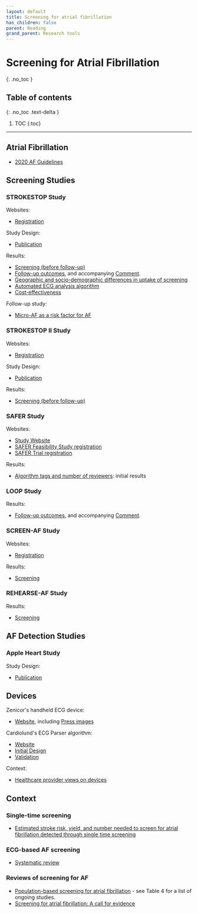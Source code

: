 ```yaml
---
layout: default
title: Screening for atrial fibrillation
has_children: false
parent: Reading
grand_parent: Research tools
---
```


# Screening for Atrial Fibrillation
{: .no_toc }

## Table of contents
{: .no_toc .text-delta }

1. TOC
{:toc}

---

## Atrial Fibrillation

- [2020 AF Guidelines](https://doi.org/10.1093/eurheartj/ehaa612)

## Screening Studies

### STROKESTOP Study

Websites:
- [Registration](https://clinicaltrials.gov/ct2/show/NCT01593553)

Study Design:
- [Publication](https://doi.org/10.1093/europace/eus217)

Results:
- [Screening (before follow-up)](https://doi.org/10.1161/CIRCULATIONAHA.114.014343)
- [Follow-up outcomes](https://doi.org/10.1016/s0140-6736(21)01637-8), and accompanying [Comment](https://doi.org/10.1016/S0140-6736(21)01750-5).
- [Geographic and socio-demographic differences in uptake of screening](https://doi.org/10.1016/j.ijcard.2016.07.198)
- [Automated ECG analysis algorithm](https://doi.org/10.1093/europace/euw286)
- [Cost-effectiveness](https://doi.org/10.1093/europace/euv083)

Follow-up study:
- [Micro-AF as a risk factor for AF](https://doi.org/10.1016/j.amjcard.2018.06.030)

### STROKESTOP II Study

Websites:
- [Registration](https://clinicaltrials.gov/ct2/show/NCT02743416)

Study Design:
- [Publication](https://doi.org/10.1093/europace/euw319)

Results:
- [Screening (before follow-up)](https://doi.org/10.1093/europace/euz255)

### SAFER Study

Websites:
- [Study Website](https://www.safer.phpc.cam.ac.uk/)
- [SAFER Feasibility Study registration](https://www.isrctn.com/ISRCTN16939438)
- [SAFER Trial registration](https://www.isrctn.com/ISRCTN72104369)

Results:
- [Algorithm tags and number of reviewers](https://doi.org/10.3390/ecsa-7-08195): initial results

### LOOP Study

Results:
- [Follow-up outcomes](https://doi.org/10.1016/s0140-6736(21)01698-6), and accompanying [Comment](https://doi.org/10.1016/S0140-6736(21)01785-2).

### SCREEN-AF Study

Websites:
- [Registration](https://clinicaltrials.gov/ct2/show/NCT02392754)

Results:
- [Screening](https://doi.org/10.1001/jamacardio.2021.0038)

### REHEARSE-AF Study

Results:
- [Screening](https://doi.org/10.1161/CIRCULATIONAHA.117.030583)

## AF Detection Studies

### Apple Heart Study

Study Design:
- [Publication](https://doi.org/10.1016/j.ahj.2018.09.002)

## Devices

Zenicor's handheld ECG device:
- [Website](https://zenicor.com/zenicor-ekg/), including [Press images](https://zenicor.com/press-material/)

Cardiolund's ECG Parser algorithm:
- [Website](https://cardiolund.com/ecg-parser/)
- [Initial Design](http://cinc.mit.edu/archives/2012/pdf/0193.pdf)
- [Validation](https://doi.org/10.1093/europace/euw286)

Context:
- [Healthcare provider views on devices](https://doi.org/10.1016/j.cvdhj.2020.06.002)

## Context

### Single-time screening

- [Estimated stroke risk, yield, and number needed to screen for atrial fibrillation detected through single time screening](https://doi.org/10.1371/journal.pmed.1002903)

### ECG-based AF screening 

- [Systematic review](https://doi.org/10.1001/jama.2018.4190)

### Reviews of screening for AF
- [Population-based screening for atrial fibrillation](https://doi.org/10.1161/CIRCRESAHA.120.316341) - see Table 4 for a list of ongoing studies.
- [Screening for atrial fibrillation: A call for evidence](https://doi.org/10.1093/eurheartj/ehz834)
